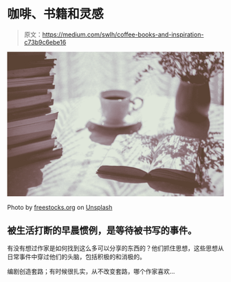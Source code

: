 # 咖啡、书籍和灵感

> 原文：<https://medium.com/swlh/coffee-books-and-inspiration-c73b9c6ebe16>

![](img/c67ffce96504464ec64d0e0df8e1dc04.png)

Photo by [freestocks.org](https://unsplash.com/@freestocks?utm_source=medium&utm_medium=referral) on [Unsplash](https://unsplash.com?utm_source=medium&utm_medium=referral)

## 被生活打断的早晨惯例，是等待被书写的事件。

有没有想过作家是如何找到这么多可以分享的东西的？他们抓住思想，这些思想从日常事件中穿过他们的头脑，包括积极的和消极的。

编剧创造套路；有时候很扎实，从不改变套路，哪个作家喜欢…